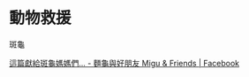 # 動物救援


斑龜

[這篇獻給斑龜媽媽們... - 麵龜與好朋友 Migu & Friends | Facebook](https://www.facebook.com/mirrorsuart/posts/pfbid02BsUkc7r18gjwk2hGbkU8ZmVhw7RV3ueMoVKXq1a8E5etyaVXofdAgXgQHMxMjJqxl)
